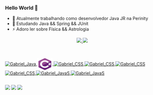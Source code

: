 ### Hello World 👾

- 🔭 Atualmente trabalhando como desenvolvedor Java JR na Perinity
- 🌱 Estudando Java && Spring  && JUnit
- ⚡ Adoro ler sobre Física && Astrologia



<div align="center">
  <a href="https://github.com/GabrielFCarrijo">
  <img height="180em" src="https://github-readme-stats.vercel.app/api?username=GabrielFCarrijo&show_icons=true&theme=dark&include_all_commits=true&count_private=true"/>
  <img height="180em" src="https://github-readme-stats.vercel.app/api/top-langs/?username=GabrielFCarrijo&layout=compact&langs_count=7&theme=dark"/>
</div>
 
  ##
  
 <div style="display: inline_block"><br>   
   
  <img align="center" alt="Gabriel_Java" height="50" width="60" src="https://cdn.jsdelivr.net/gh/devicons/devicon/icons/java/java-original.svg"/>
  <img align="center" alt="Gabriel_C#" height="40" width="50" src="https://raw.githubusercontent.com/devicons/devicon/master/icons/csharp/csharp-original.svg">
  <img align="center" alt="Gabriel_CSS" height="60" width="60" src="https://cdn.jsdelivr.net/gh/devicons/devicon/icons/php/php-original.svg"/>
  <img align="center" alt="Gabriel_CSS" height="60" width="60" src="https://cdn.jsdelivr.net/gh/devicons/devicon/icons/microsoftsqlserver/microsoftsqlserver-plain-wordmark.svg"/>
  <img align="center" alt="Gabriel_CSS" height="60" width="60" src="https://cdn.jsdelivr.net/gh/devicons/devicon/icons/react/react-original.svg"/>
  <img align="center" alt="Gabriel_CSS" height="60" width="60" src="https://cdn.jsdelivr.net/gh/devicons/devicon/icons/nodejs/nodejs-original-wordmark.svg"/>
  <img align="center" alt="Gabriel_JavaS" height="40" width="50" src="https://cdn.jsdelivr.net/gh/devicons/devicon/icons/javascript/javascript-original.svg"/>
  <img align="center" alt="Gabriel_JavaS" height="50" width="50" src="https://cdn.jsdelivr.net/gh/devicons/devicon/icons/spring/spring-original-wordmark.svg"/>
   
</div>
  
  ##
  
<div> 
  
  <a href="https://www.instagram.com/gabrecarrijo/" target="_blank"><img src="https://img.shields.io/badge/-Instagram-%23E4405F?style=for-the-badge&logo=instagram&logoColor=white" target="_blank"></a>
  <a href = "mailto:carrijog96@gmail.com"><img src="https://img.shields.io/badge/-Gmail-%23333?style=for-the-badge&logo=gmail&logoColor=white" target="_blank"></a>
  <a href="https://www.linkedin.com/in/gabriel-carrijo-a371ab205/" target="_blank"><img src="https://img.shields.io/badge/-LinkedIn-%230077B5?style=for-the-badge&logo=linkedin&logoColor=white" target="_blank"></a> 

</div>
